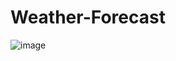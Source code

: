 # Weather-Forecast
![image](https://github.com/lixiinc/Weather-Forecast/assets/128983478/c6a2ed50-e514-450b-bc89-372199fb18a5)
